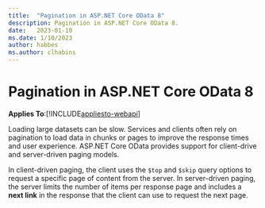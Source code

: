 ```yaml
---
title:  "Pagination in ASP.NET Core OData 8"
description: Pagination in ASP.NET Core OData 8.
date:   2023-01-10
ms.date: 1/10/2023
author: habbes
ms.author: clhabins
---
```


# Pagination in ASP.NET Core OData 8
**Applies To**:[!INCLUDE[appliesto-webapi](../../includes/appliesto-webapi-v8.md)]

Loading large datasets can be slow. Services and clients often rely on pagination to load data in chunks or pages to improve the response times and user experience. ASP.NET Core OData provides support for client-drive and server-driven paging models.

In client-driven paging, the client uses the `$top` and `$skip` query options to request a specific page of content from the server. In server-driven paging, the server limits the number of items per response page and includes a **next link** in the response that the client can use to request the next page.
